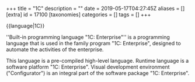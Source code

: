 +++
title = "1C"
description = ""
date = 2019-05-17T04:27:45Z
aliases = []
[extra]
id = 17100
[taxonomies]
categories = []
tags = []
+++

{{language|1C}}

''Built-in programming language "1C: Enterprise"'' is a programming language that is used in the family program "1C: Enterprise", designed to automate the activities of the enterprise.

This language is a pre-compiled high-level language. Runtime language is a software platform "1C: Enterprise". Visual development environment ("Configurator") is an integral part of the software package "1C: Enterprise".
